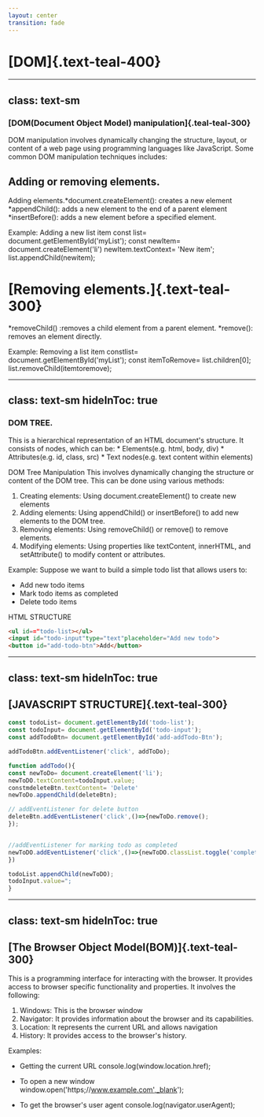 ```yaml
---
layout: center
transition: fade
---
```


# [DOM]{.text-teal-400}

---
class: text-sm
---

### [DOM(Document Object Model) manipulation]{.teal-teal-300}

DOM manipulation involves dynamically changing the structure, layout, or content of a web page using programming languages like JavaScript. Some common DOM manipulation techniques includes:

<h2 class= "text-teal-300" >Adding or removing elements.</h2>

Adding elements.*document.createElement(): creates a new element *appendChild(): adds a new element to the end of a parent element *insertBefore(): adds a new element before a specified element.

Example: Adding a new list item
const list=
document.getElementById('myList');
const newItem=
document.createElement('li')
newItem.textContext= 'New item';
list.appendChild(newitem);

# [Removing elements.]{.text-teal-300}

*removeChild() :removes a child element from a parent element.
*remove(): removes an element directly.

Example: Removing a list item
constlist=
document.getElementById('myList');
const itemToRemove=
list.children[0];
list.removeChild(itemtoremove);

---
class: text-sm
hideInToc: true
---

<h3 class= "text-teal-300">DOM TREE.</h3>
<div class= "f-[10px]">
This is a hierarchical representation of an HTML document's structure. It consists of nodes, which can be:
* Elements(e.g. html, body, div)
* Attributes(e.g. id, class, src)
* Text nodes(e.g. text content within elements)

DOM Tree Manipulation
This involves dynamically changing the structure or content of the DOM tree. This can be done using various methods:
1. Creating elements: Using 
document.createElement() to create new elements
2. Adding elements: Using appendChild() or insertBefore() to add new elements to the DOM tree.
3. Removing elements: Using removeChild() or remove() to remove elements.
4. Modifying elements: Using properties like textContent, innerHTML, and setAttribute() to modify content or attributes.

Example:
Suppose we want to build a simple todo list that allows users to:
* Add new todo items
* Mark todo items as completed
* Delete todo items
</div>

HTML STRUCTURE
```html
<ul id=="todo-list></ul>
<input id="todo-input"type="text"placeholder="Add new todo">
<button id="add-todo-btn">Add</button>
```

---
class: text-sm
hideInToc: true
---

## [JAVASCRIPT STRUCTURE]{.text-teal-300}

```js
const todoList= document.getElementById('todo-list');
const todoInput= document.getElementById('todo-input');
const addTodoBtn= document.getElementById('add-addTodo-Btn');

addTodoBtn.addEventListener('click', addToDo);

function addTodo(){
const newToDo= document.createElement('li');
newToDO.textContent=todoInput.value;
constmdeleteBtn.textContent= 'Delete'
newToDo.appendChild(deleteBtn);

// addEventListener for delete button
deleteBtn.addEventListener('click',()=>{newToDo.remove();
});


//addEventListener for marking todo as completed
newToDO.addEventListener('click',()=>{newToDO.classList.toggle('completed');
})

todoList.appendChild(newToDO);
todoInput.value=";
}
```

---
class: text-sm
hideInToc: true
---

## [The Browser Object Model(BOM)]{.text-teal-300}
This is a programming interface for interacting with the browser. It provides access to browser specific functionality and properties. It involves the following:

1. Windows: This is the browser window
2. Navigator: It provides information about the browser and its capabilities.
3. Location: It represents the current URL and allows navigation
4. History: It provides access to the browser's history.

Examples:

* Getting the current URL
console.log(window.location.href);

* To open a new window
window.open('https;//www.example.com',_blank');

* To get the browser's user agent
console.log(navigator.userAgent);